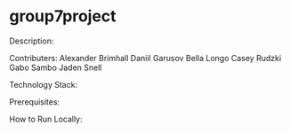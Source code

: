 # group7project

Description:

Contributers:
Alexander Brimhall
Daniil Garusov
Bella Longo
Casey Rudzki
Gabo Sambo
Jaden Snell

Technology Stack:

Prerequisites:

How to Run Locally:

